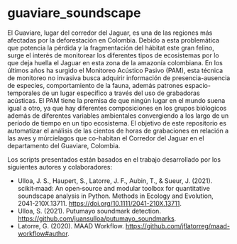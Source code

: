 # guaviare_soundscape

El Guaviare, lugar del corredor del Jaguar, es una de las regiones más afectadas por la deforestación en Colombia. Debido a esta problemática que potencia la pérdida y la fragmentación del hábitat este gran felino, surge el interés de monitorear los diferentes tipos de ecosistemas por lo que deja huella el Jaguar en esta zona de la amazonía colombiana. En los últimos años ha surgido el Monitoreo Acústico Pasivo (PAM), esta técnica de monitoreo no invasiva busca adquirir información de presencia-ausencia de especies, comportamiento de la fauna, además patrones espacio-temporales de un lugar específico a través del uso de grabadoras acústicas. El PAM tiene la premisa de que ningún lugar en el mundo suena igual a otro, ya que hay diferentes composiciones en los grupos biólogicos además de diferentes variables ambientales convergiendo a los largo de un período de tiempo en un tipo ecosistema. El objetivo de este repositorio es automatizar el análisis de las cientos de horas de grabaciones en relación a las aves y múrcielagos que co-habitan el Corredor del Jaguar en el departamento del Guaviare, Colombia. 

Los scripts presentados están basados en el trabajo desarrollado por los siguientes autores y colaboradores: 

- Ulloa, J. S., Haupert, S., Latorre, J. F., Aubin, T., & Sueur, J. (2021). scikit‐maad: An open‐source and modular toolbox for quantitative soundscape analysis in Python. Methods in Ecology and Evolution, 2041-210X.13711. https://doi.org/10.1111/2041-210X.13711.
- Ulloa, S. (2021). Putumayo soundmark detection. https://github.com/juansulloa/putumayo_soundmarks.
- Latorre, G. (2020). MAAD Workflow. https://github.com/jflatorreg/maad-workflow#author.  
